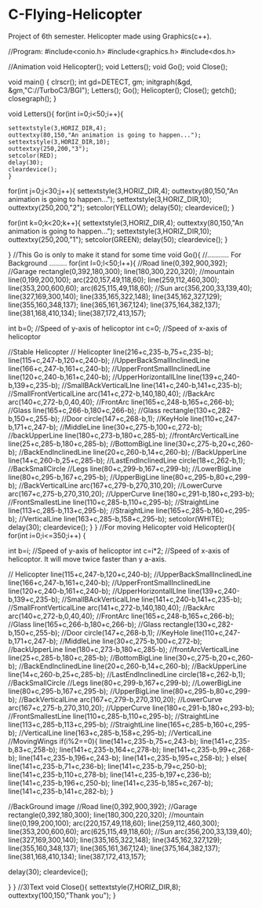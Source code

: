 # C-Flying-Helicopter
Project of 6th semester. Helicopter made using Graphics(c++).


 //Program:
#include<conio.h>
#include<graphics.h>
#include<dos.h>


//Animation
void Helicopter();
void Letters();
void Go();
void Close();

void main()
{
  clrscr();
  int gd=DETECT, gm;
  initgraph(&gd, &gm,"C://TurboC3/BGI");
  Letters();
  Go();
  Helicopter();
  Close();
  getch();
  closegraph();
}

 void Letters(){
  for(int i=0;i<50;i++){

    settextstyle(3,HORIZ_DIR,4);
    outtextxy(80,150,"An animation is going to happen...");
    settextstyle(3,HORIZ_DIR,10);
    outtextxy(250,200,"3");
    setcolor(RED);
    delay(30);
    cleardevice();
    }

 for(int j=0;j<30;j++){
    settextstyle(3,HORIZ_DIR,4);
    outtextxy(80,150,"An animation is going to happen...");
    settextstyle(3,HORIZ_DIR,10);
    outtextxy(250,200,"2");
    setcolor(YELLOW);
    delay(50);
    cleardevice();
    }

 for(int k=0;k<20;k++){
    settextstyle(3,HORIZ_DIR,4);
    outtextxy(80,150,"An animation is going to happen...");
    settextstyle(3,HORIZ_DIR,10);
    outtextxy(250,200,"1");
    setcolor(GREEN);
    delay(50);
    cleardevice();
    }

 }
 //This Go is only to make it stand for some time
 void Go(){
//...........     For Background   .........
 for(int l=0;l<50;l++){
  //Road
  line(0,392,900,392);
  //Garage
  rectangle(0,392,180,300);
  line(180,300,220,320);
  //mountain
  line(0,199,200,100);
  arc(220,157,49,118,60);
  line(259,112,460,300);
  line(353,200,600,60);
  arc(625,115,49,118,60);
  //Sun
  arc(356,200,33,139,40);
  line(327,169,300,140);
  line(335,165,322,148);
  line(345,162,327,129);
  line(355,160,348,137);
  line(365,161,367,124);
  line(375,164,382,137);
  line(381,168,410,134);
  line(387,172,413,157);


  int b=0;                                      //Speed of y-axis of helicoptor
  int c=0;                                      //Speed of x-axis of helicoptor

  //Stable Helicopter
 // Helicopter
   line(216+c,235-b,75+c,235-b);
  line(115+c,247-b,120+c,240-b);           //UpperBackSmallInclinedLine
  line(166+c,247-b,161+c,240-b);            //UpperFrontSmallInclinedLine
  line(120+c,240-b,161+c,240-b);                //UpperHorizontallLIne
  line(139+c,240-b,139+c,235-b);              //SmallBAckVerticalLIne
  line(141+c,240-b,141+c,235-b);                //SmallFrontVerticalLine
  arc(141+c,272-b,140,180,40);                     //BackArc
  arc(140+c,272-b,0,40,40);                          //FrontArc
  line(165+c,248-b,165+c,266-b);                //Glass
  line(165+c,266-b,180+c,266-b);                //Glass
  rectangle(130+c,282-b,150+c,255-b);       //Door
  circle(147+c,268-b,1);                               //KeyHole
  line(110+c,247-b,171+c,247-b);               //MiddleLine
  line(30+c,275-b,100+c,272-b);                 //backUpperLine
  line(180+c,273-b,180+c,285-b);               //frontArcVerticalLine
  line(25+c,285-b,180+c,285-b);                 //BottomBigLine
  line(30+c,275-b,20+c,260-b);                   //BackEndInclinedLine
  line(20+c,260-b,14+c,260-b);                   //BackUpperLine
  line(14+c,260-b,25+c,285-b);                   //LastEndInclinedLine
  circle(18+c,262-b,1);                                //BackSmallCircle
  //Legs
  line(80+c,299-b,167+c,299-b);                 //LowerBigLine
  line(80+c,295-b,167+c,295-b);                 //UpperBigLine
  line(80+c,295-b,80+c,299-b);                  //BackVerticalLine
  arc(167+c,279-b,270,310,20);                  //LowerCurve
  arc(167+c,275-b,270,310,20);                  //UpperCurve
  line(180+c,291-b,180+c,293-b);                //FrontSmallestLine
  line(110+c,285-b,110+c,295-b);                //StraightLine
  line(113+c,285-b,113+c,295-b);                //StraightLine
  line(165+c,285-b,160+c,295-b);                //VerticalLine
  line(163+c,285-b,158+c,295-b);
  setcolor(WHITE);
  delay(30);
  cleardevice();
 }
 }
 //For moving Helicopter
void Helicopter(){
 for(int i=0;i<=350;i++) {


  int b=i;   //Speed of y-axis of helicoptor
  int c=i*2;  //Speed of x-axis of helicoptor. It will move twice faster than y a-axis.


 // Helicopter
  line(115+c,247-b,120+c,240-b);                //UpperBackSmallInclinedLine
  line(166+c,247-b,161+c,240-b);                //UpperFrontSmallInclinedLine
  line(120+c,240-b,161+c,240-b);                //UpperHorizontallLIne
  line(139+c,240-b,139+c,235-b);                //SmallBAckVerticalLIne
  line(141+c,240-b,141+c,235-b);                //SmallFrontVerticalLine
  arc(141+c,272-b,140,180,40);                  //BackArc
  arc(140+c,272-b,0,40,40);                         //FrontArc
  line(165+c,248-b,165+c,266-b);                //Glass
  line(165+c,266-b,180+c,266-b);                //Glass
  rectangle(130+c,282-b,150+c,255-b);         //Door
  circle(147+c,268-b,1);                                //KeyHole
  line(110+c,247-b,171+c,247-b);                 //MiddleLine
  line(30+c,275-b,100+c,272-b);                   //backUpperLine
  line(180+c,273-b,180+c,285-b);                //frontArcVerticalLine
  line(25+c,285-b,180+c,285-b);                 //BottomBigLine
  line(30+c,275-b,20+c,260-b);                  //BackEndInclinedLine
  line(20+c,260-b,14+c,260-b);                  //BackUpperLine
  line(14+c,260-b,25+c,285-b);                  //LastEndInclinedLine
  circle(18+c,262-b,1);                               //BackSmallCircle
  //Legs
  line(80+c,299-b,167+c,299-b);                 //LowerBigLine
  line(80+c,295-b,167+c,295-b);                 //UpperBigLine
  line(80+c,295-b,80+c,299-b);                  //BackVerticalLine
  arc(167+c,279-b,270,310,20);                  //LowerCurve
  arc(167+c,275-b,270,310,20);                  //UpperCurve
  line(180+c,291-b,180+c,293-b);                //FrontSmallestLine
  line(110+c,285-b,110+c,295-b);                //StraightLine
  line(113+c,285-b,113+c,295-b);                //StraightLine
  line(165+c,285-b,160+c,295-b);                //VerticalLine
  line(163+c,285-b,158+c,295-b);                //VerticalLine
  //MovingWings
  if(i%2==0){
   line(141+c,235-b,75+c,243-b);
   line(141+c,235-b,83+c,258-b);
   line(141+c,235-b,164+c,278-b);
   line(141+c,235-b,99+c,268-b);
   line(141+c,235-b,196+c,243-b);
   line(141+c,235-b,195+c,258-b);
  }
  else{
   line(141+c,235-b,71+c,236-b);
   line(141+c,235-b,79+c,250-b);
   line(141+c,235-b,110+c,278-b);
   line(141+c,235-b,197+c,236-b);
   line(141+c,235-b,196+c,250-b);
   line(141+c,235-b,185+c,267-b);
   line(141+c,235-b,141+c,282-b);
  }
  
  //BackGround image
   //Road
  line(0,392,900,392);
  //Garage
  rectangle(0,392,180,300);
  line(180,300,220,320);
  //mountain
  line(0,199,200,100);
  arc(220,157,49,118,60);
  line(259,112,460,300);
  line(353,200,600,60);
  arc(625,115,49,118,60);
  //Sun
  arc(356,200,33,139,40);
  line(327,169,300,140);
  line(335,165,322,148);
  line(345,162,327,129);
  line(355,160,348,137);
  line(365,161,367,124);
  line(375,164,382,137);
  line(381,168,410,134);
  line(387,172,413,157);

  delay(30);
  cleardevice();

 }
}
 //3)Text
 void Close(){
 settextstyle(7,HORIZ_DIR,8);
 outtextxy(100,150,"Thank you");
  }

